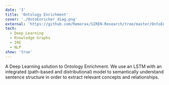 ```yaml
---
date: '3'
title: 'Ontology Enrichment'
cover: './OntoEnricher_diag.png'
external: 'https://github.com/Remorax/SIREN-Research/tree/master/OntoEnricher'
tech:
  - Deep Learning
  - Knowledge Graphs
  - IRE
  - NLP
show: 'true'
---
```


A Deep Learning solution to Ontology Enrichment. We use an LSTM with an integrated (path-based and distributional) model to semantically understand sentence structure in order to extract relevant concepts and relationships.

